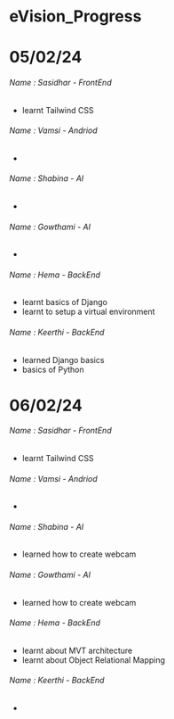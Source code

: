 # eVision_Progress

# 05/02/24
###### Name : Sasidhar - FrontEnd
+ learnt Tailwind CSS

###### Name : Vamsi - Andriod
+

###### Name : Shabina - AI
+

###### Name : Gowthami - AI
+

###### Name : Hema - BackEnd
+ learnt basics of Django
+ learnt to setup a virtual environment

###### Name : Keerthi - BackEnd
+ learned Django basics
+ basics of Python


# 06/02/24
###### Name : Sasidhar - FrontEnd
+ learnt Tailwind CSS 

###### Name : Vamsi - Andriod
+

###### Name : Shabina - AI
+ learned how to create webcam

###### Name : Gowthami - AI
+ learned how to create webcam
###### Name : Hema - BackEnd
+ learnt about MVT architecture
+ learnt about Object Relational Mapping

###### Name : Keerthi - BackEnd
+
